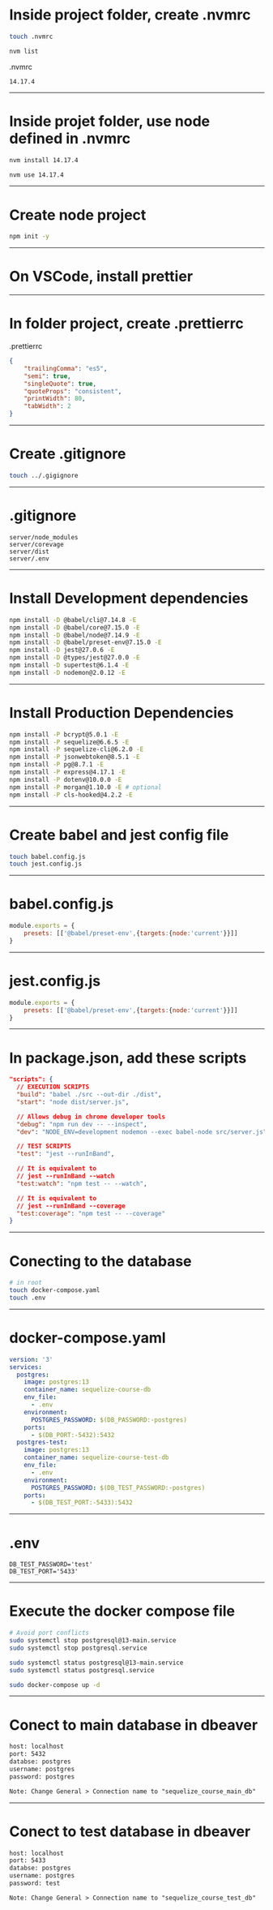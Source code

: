 # Inside project folder, create .nvmrc

```bash
touch .nvmrc

nvm list
```

.nvmrc

```node
14.17.4
```

---

# Inside projet folder, use node defined in .nvmrc

```bash
nvm install 14.17.4

nvm use 14.17.4
```

---

# Create node project

```bash
npm init -y
```

---

# On VSCode, install prettier

---

# In folder project, create .prettierrc

.prettierrc

```json
{
	"trailingComma": "es5",
	"semi": true,
	"singleQuote": true,
	"quoteProps": "consistent",
	"printWidth": 80,
	"tabWidth": 2
}
```

---

# Create .gitignore

```bash
touch ../.gigignore
```

---

# .gitignore

```gitignore
server/node_modules
server/corevage
server/dist
server/.env
```

---

# Install Development dependencies

```bash
npm install -D @babel/cli@7.14.8 -E
npm install -D @babel/core@7.15.0 -E
npm install -D @babel/node@7.14.9 -E
npm install -D @babel/preset-env@7.15.0 -E
npm install -D jest@27.0.6 -E
npm install -D @types/jest@27.0.0 -E
npm install -D supertest@6.1.4 -E
npm install -D nodemon@2.0.12 -E

```

---

# Install Production Dependencies

```bash
npm install -P bcrypt@5.0.1 -E
npm install -P sequelize@6.6.5 -E
npm install -P sequelize-cli@6.2.0 -E
npm install -P jsonwebtoken@8.5.1 -E
npm install -P pg@8.7.1 -E
npm install -P express@4.17.1 -E
npm install -P dotenv@10.0.0 -E
npm install -P morgan@1.10.0 -E # optional
npm install -P cls-hooked@4.2.2 -E
```

---

# Create babel and jest config file

```bash
touch babel.config.js
touch jest.config.js
```

---

# babel.config.js

```javascript
module.exports = {
	presets: [['@babel/preset-env',{targets:{node:'current'}}]]
}
```

---

# jest.config.js

```javascript
module.exports = {
	presets: [['@babel/preset-env',{targets:{node:'current'}}]]
}
```

---

# In package.json, add these scripts

```json
"scripts": {
  // EXECUTION SCRIPTS 
  "build": "babel ./src --out-dir ./dist",
  "start": "node dist/server.js",

  // Allows debug in chrome developer tools
  "debug": "npm run dev -- --inspect",
  "dev": "NODE_ENV=development nodemon --exec babel-node src/server.js",

  // TEST SCRIPTS
  "test": "jest --runInBand",

  // It is equivalent to
  // jest --runInBand --watch
  "test:watch": "npm test -- --watch",

  // It is equivalent to
  // jest --runInBand --coverage
  "test:coverage": "npm test -- --coverage"
}
```

---

# Conecting to the database

```bash
# in root
touch docker-compose.yaml
touch .env
```

---

# docker-compose.yaml

```yaml
version: '3'
services:
  postgres:
    image: postgres:13
    container_name: sequelize-course-db
    env_file:
      - .env
    environment:
      POSTGRES_PASSWORD: $(DB_PASSWORD:-postgres)
    ports:
      - $(DB_PORT:-5432):5432
  postgres-test:
    image: postgres:13
    container_name: sequelize-course-test-db
    env_file:
      - .env
    environment:
      POSTGRES_PASSWORD: $(DB_TEST_PASSWORD:-postgres)
    ports:
      - $(DB_TEST_PORT:-5433):5432
```

---

# .env

```console
DB_TEST_PASSWORD='test'
DB_TEST_PORT='5433'
```

---

# Execute the docker compose file

```bash
# Avoid port conflicts
sudo systemctl stop postgresql@13-main.service
sudo systemctl stop postgresql.service

sudo systemctl status postgresql@13-main.service
sudo systemctl status postgresql.service

sudo docker-compose up -d
```

---

# Conect to main database in dbeaver

```txt
host: localhost
port: 5432
databse: postgres
username: postgres
password: postgres

Note: Change General > Connection name to "sequelize_course_main_db"
```

---

# Conect to test database in dbeaver

```txt
host: localhost
port: 5433
databse: postgres
username: postgres
password: test

Note: Change General > Connection name to "sequelize_course_test_db"
```
